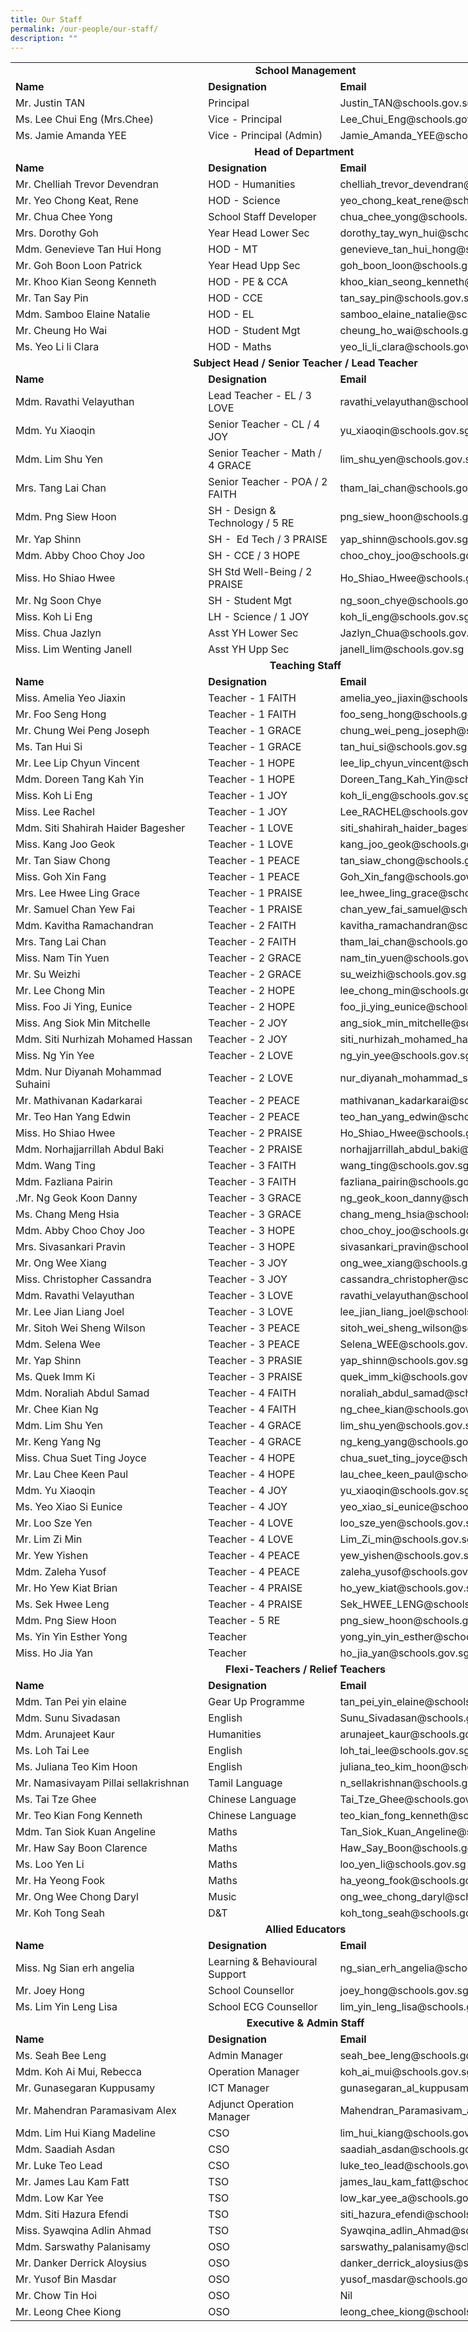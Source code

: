 ```yaml
---
title: Our Staff
permalink: /our-people/our-staff/
description: ""
---
```

<table width="811" class="iveo_table ives_tab_simple2 ive_eobj_left" style="width: 944px;">
 <colgroup class=""><col width="286" class="">
 <col width="195" class="">
 <col width="330" class="">
 </colgroup>
<tbody class="">
<tr height="19" class="">
  
<td colspan="3" height="19" class="" width="811" style="text-align: center; width: 944px;"><b>School Management</b>
</td>
 
</tr>
 
<tr height="19" class="">
  
<td height="19" class=""><b>Name</b>
</td>
  
<td class=""><b>Designation</b>
</td>
  
<td class=""><b>Email</b>
</td>
 
</tr>
 
<tr height="19" class="">
  
<td height="19" class="">Mr. Justin
  TAN
</td>
  
<td class="">Principal
</td>
  
<td class="">Justin_TAN@schools.gov.sg
</td>
 
</tr>
 
<tr height="19" class="">
  
<td height="19" class="">Ms. Lee Chui
  Eng (Mrs.Chee)
</td>
  
<td class="">Vice - Principal
</td>
  
<td class="">Lee_Chui_Eng@schools.gov.sg
</td>
 
</tr>
 
<tr height="19" class="">
  
<td height="19" class="">Ms. Jamie
  Amanda YEE
</td>
  
<td class="">Vice - Principal
  (Admin)
</td>
  
<td class="">Jamie_Amanda_YEE@schools.gov.sg
</td>
 
</tr>
 
<tr height="19" class="">
  
<td colspan="3" height="19" class="" style="text-align: center;"><b>Head of
  Department&nbsp;</b>
</td>
 
</tr>
 
<tr height="19" class="">
  
<td height="19" class=""><b>Name</b>
</td>
  
<td class=""><b>Designation</b>
</td>
  
<td class=""><b>Email</b>
</td>
 
</tr>
 
<tr height="19" class="">
  
<td height="19" class="">Mr. Chelliah
  Trevor Devendran&nbsp;
</td>
  
<td class="">HOD - Humanities
</td>
  
<td class="">chelliah_trevor_devendran@schools.gov.sg
</td>
 
</tr>
 
<tr height="19" class="">
  
<td height="19" class="">Mr. Yeo
  Chong Keat, Rene
</td>
  
<td class="">HOD - Science
</td>
  
<td class="">yeo_chong_keat_rene@schools.gov.sg
</td>
 
</tr>
 
<tr height="19" class="">
  
<td height="19" class="">Mr. Chua Chee
  Yong&nbsp;
</td>
  
<td class="">School Staff Developer
</td>
  
<td class="">chua_chee_yong@schools.gov.sg
</td>
 
</tr>
 
<tr height="19" class="">
  
<td height="19" class="">Mrs. Dorothy
  Goh
</td>
  
<td class="">Year Head Lower Sec
</td>
  
<td class="">dorothy_tay_wyn_hui@schools.gov.sg
</td>
 
</tr>
 
<tr height="19" class="">
  
<td height="19" class="">Mdm.
  Genevieve Tan Hui Hong&nbsp;
</td>
  
<td class="">HOD - MT
</td>
  
<td class="">genevieve_tan_hui_hong@schools.gov.sg
</td>
 
</tr>
 
<tr height="19" class="">
  
<td height="19" class="">Mr. Goh Boon
  Loon Patrick
</td>
  
<td class="">Year Head Upp Sec
</td>
  
<td class="">goh_boon_loon@schools.gov.sg
</td>
 
</tr>
 
<tr height="19" class="">
  
<td height="19" class="">Mr. Khoo Kian
  Seong Kenneth&nbsp;
</td>
  
<td class="">HOD - PE &amp; CCA
</td>
  
<td class="">khoo_kian_seong_kenneth@schools.gov.sg
</td>
 
</tr>
 
<tr height="19" class="">
  
<td height="19" class="">Mr. Tan Say
  Pin
</td>
  
<td class="">HOD - CCE
</td>
  
<td class="">tan_say_pin@schools.gov.sg
</td>
 
</tr>
 
<tr height="19" class="">
  
<td height="19" class="">Mdm. Samboo
  Elaine Natalie&nbsp;
</td>
  
<td class="">HOD - EL
</td>
  
<td class="">samboo_elaine_natalie@schools.gov.sg
</td>
 
</tr>
 
<tr height="19" class="">
  
<td height="19" class="">Mr. Cheung Ho
  Wai
</td>
  
<td class="">HOD - Student Mgt
</td>
  
<td class="">cheung_ho_wai@schools.gov.sg
</td>
 
</tr>
 
<tr height="19" class="">
  
<td height="19" class="">Ms. Yeo Li li
  Clara
</td>
  
<td class="">HOD - Maths
</td>
  
<td class="">yeo_li_li_clara@schools.gov.sg
</td>
 
</tr>
 
<tr height="19" class="">
  
<td colspan="3" height="19" class="" style="text-align: center;"><b>Subject Head /
  Senior Teacher / Lead Teacher</b>
</td>
 
</tr>
 
<tr height="19" class="">
  
<td height="19" class=""><b>Name</b>
</td>
  
<td class=""><b>Designation</b>
</td>
  
<td class=""><b>Email</b>
</td>
 
</tr>
 
<tr height="19" class="">
  
<td height="19" class="">Mdm. Ravathi
  Velayuthan&nbsp;
</td>
  
<td class="">Lead Teacher - EL / 3
  LOVE
</td>
  
<td class="">ravathi_velayuthan@schools.gov.sg
</td>
 
</tr>
 
<tr height="19" class="">
  
<td height="19" class="">Mdm. Yu
  Xiaoqin&nbsp;
</td>
  
<td class="">Senior Teacher - CL /
  4 JOY
</td>
  
<td class="">yu_xiaoqin@schools.gov.sg
</td>
 
</tr>
 
<tr height="19" class="">
  
<td height="19" class="">Mdm. Lim Shu
  Yen&nbsp;
</td>
  
<td class="">Senior Teacher - Math
  / 4 GRACE
</td>
  
<td class="">lim_shu_yen@schools.gov.sg
</td>
 
</tr>
 
<tr height="19" class="">
  
<td height="19" class="">Mrs. Tang Lai
  Chan&nbsp;
</td>
  
<td class="">Senior Teacher - POA
  / 2 FAITH
</td>
  
<td class="">tham_lai_chan@schools.gov.sg
</td>
 
</tr>
 
<tr height="19" class="">
  
<td height="19" class="">Mdm. Png Siew
  Hoon&nbsp;
</td>
  
<td class="">SH - Design &amp;
  Technology / 5 RE
</td>
  
<td class="">png_siew_hoon@schools.gov.sg
</td>
 
</tr>
 
<tr height="19" class="">
  
<td height="19" class="">Mr. Yap
  Shinn&nbsp;
</td>
  
<td class="">SH -&nbsp; Ed Tech / 3 PRAISE
</td>
  
<td class="">yap_shinn@schools.gov.sg
</td>
 
</tr>
 
<tr height="19" class="">
  
<td height="19" class="">Mdm. Abby
  Choo Choy Joo&nbsp;
</td>
  
<td class="">SH - CCE / 3 HOPE
</td>
  
<td class="">choo_choy_joo@schools.gov.sg
</td>
 
</tr>
 
<tr height="19" class="">
  
<td height="19" class="">Miss. Ho
  Shiao Hwee
</td>
  
<td class="">SH Std Well-Being / 2 PRAISE
</td>
  
<td class="">Ho_Shiao_Hwee@schools.gov.sg
</td>
 
</tr>
 
<tr height="19" class="">
  
<td height="19" class="">Mr. Ng Soon
  Chye&nbsp;
</td>
  
<td class="">SH - Student Mgt&nbsp;
</td>
  
<td class="">ng_soon_chye@schools.gov.sg
</td>
 
</tr>
 
<tr height="19" class="">
  
<td height="19" class="">Miss. Koh Li
  Eng
</td>
  
<td class="">LH - Science / 1 JOY
</td>
  
<td class="">koh_li_eng@schools.gov.sg
</td>
 
</tr>
 
<tr height="19" class="">
  
<td height="19" class="">Miss. Chua
  Jazlyn
</td>
  
<td class="">Asst YH Lower Sec
</td>
  
<td class="">Jazlyn_Chua@schools.gov.sg
</td>
 
</tr>
 
<tr height="19" class="">
  
<td height="19" class="">Miss. Lim
  Wenting Janell
</td>
  
<td class="">Asst YH Upp Sec
</td>
  
<td class="">janell_lim@schools.gov.sg
</td>
 
</tr>
 
<tr height="19" class="">
  
<td colspan="3" height="19" class="" style="text-align: center;"><b>Teaching Staff</b>
</td>
 
</tr>
 
<tr height="19" class="">
  
<td height="19" class=""><b>Name</b>
</td>
  
<td class=""><b>Designation</b>
</td>
  
<td class=""><b>Email</b>
</td>
 
</tr>
 
<tr height="19" class="">
  
<td height="19" class="">Miss. Amelia
  Yeo Jiaxin&nbsp;
</td>
  
<td class="">Teacher - 1 FAITH
</td>
  
<td class="">amelia_yeo_jiaxin@schools.gov.sg
</td>
 
</tr>
 
<tr height="19" class="">
  
<td height="19" class="">Mr. Foo Seng
  Hong&nbsp;
</td>
  
<td class="">Teacher - 1 FAITH
</td>
  
<td class="">foo_seng_hong@schools.gov.sg
</td>
 
</tr>
 
<tr height="19" class="">
  
<td height="19" class="">Mr. Chung Wei
  Peng Joseph&nbsp;
</td>
  
<td class="">Teacher - 1 GRACE
</td>
  
<td class="">chung_wei_peng_joseph@schools.gov.sg
</td>
 
</tr>
 
<tr height="19" class="">
  
<td height="19" class="">Ms. Tan Hui
  Si
</td>
  
<td class="">Teacher - 1 GRACE
</td>
  
<td class="">tan_hui_si@schools.gov.sg
</td>
 
</tr>
 
<tr height="19" class="">
  
<td height="19" class="">Mr. Lee Lip
  Chyun Vincent&nbsp;
</td>
  
<td class="">Teacher - 1 HOPE
</td>
  
<td class="">lee_lip_chyun_vincent@schools.gov.sg
</td>
 
</tr>
 
<tr height="19" class="">
  
<td height="19" class="">Mdm. Doreen
  Tang Kah Yin&nbsp;
</td>
  
<td class="">Teacher - 1 HOPE
</td>
  
<td class="">Doreen_Tang_Kah_Yin@schools.gov.sg
</td>
 
</tr>
 
<tr height="19" class="">
  
<td height="19" class="">Miss. Koh Li
  Eng
</td>
  
<td class="">Teacher - 1 JOY
</td>
  
<td class="">koh_li_eng@schools.gov.sg
</td>
 
</tr>
 
<tr height="19" class="">
  
<td height="19" class="">Miss. Lee
  Rachel&nbsp;
</td>
  
<td class="">Teacher - 1 JOY
</td>
  
<td class="">Lee_RACHEL@schools.gov.sg
</td>
 
</tr>
 
<tr height="19" class="">
  
<td height="19" class="">Mdm. Siti
  Shahirah Haider Bagesher&nbsp;
</td>
  
<td class="">Teacher - 1 LOVE
</td>
  
<td class="">siti_shahirah_haider_bagesher@schools.gov.sg
</td>
 
</tr>
 
<tr height="19" class="">
  
<td height="19" class="">Miss. Kang
  Joo Geok&nbsp;
</td>
  
<td class="">Teacher - 1 LOVE
</td>
  
<td class="">kang_joo_geok@schools.gov.sg
</td>
 
</tr>
 
<tr height="19" class="">
  
<td height="19" class="">Mr. Tan Siaw
  Chong&nbsp;
</td>
  
<td class="">Teacher - 1 PEACE
</td>
  
<td class="">tan_siaw_chong@schools.gov.sg
</td>
 
</tr>
 
<tr height="19" class="">
  
<td height="19" class="">Miss. Goh Xin
  Fang
</td>
  
<td class="">Teacher - 1 PEACE
</td>
  
<td class="">Goh_Xin_fang@schools.gov.sg
</td>
 
</tr>
 
<tr height="19" class="">
  
<td height="19" class="">Mrs. Lee Hwee
  Ling Grace&nbsp;
</td>
  
<td class="">Teacher - 1 PRAISE
</td>
  
<td class="">lee_hwee_ling_grace@schools.gov.sg
</td>
 
</tr>
 
<tr height="19" class="">
  
<td height="19" class="">Mr. Samuel
  Chan Yew Fai
</td>
  
<td class="">Teacher - 1 PRAISE
</td>
  
<td class="">chan_yew_fai_samuel@schools.gov.sg
</td>
 
</tr>
 
<tr height="19" class="">
  
<td height="19" class="">Mdm. Kavitha
  Ramachandran&nbsp;
</td>
  
<td class="">Teacher - 2 FAITH
</td>
  
<td class="">kavitha_ramachandran@schools.gov.sg
</td>
 
</tr>
 
<tr height="19" class="">
  
<td height="19" class="">Mrs. Tang Lai
  Chan&nbsp;
</td>
  
<td class="">Teacher - 2 FAITH
</td>
  
<td class="">tham_lai_chan@schools.gov.sg
</td>
 
</tr>
 
<tr height="19" class="">
  
<td height="19" class="">Miss. Nam Tin
  Yuen&nbsp;
</td>
  
<td class="">Teacher - 2 GRACE
</td>
  
<td class="">nam_tin_yuen@schools.gov.sg
</td>
 
</tr>
 
<tr height="19" class="">
  
<td height="19" class="">Mr. Su
  Weizhi&nbsp;
</td>
  
<td class="">Teacher - 2 GRACE
</td>
  
<td class="">su_weizhi@schools.gov.sg
</td>
 
</tr>
 
<tr height="19" class="">
  
<td height="19" class="">Mr. Lee Chong
  Min&nbsp;
</td>
  
<td class="">Teacher - 2 HOPE
</td>
  
<td class="">lee_chong_min@schools.gov.sg
</td>
 
</tr>
 
<tr height="19" class="">
  
<td height="19" class="">Miss. Foo Ji
  Ying, Eunice
</td>
  
<td class="">Teacher - 2 HOPE
</td>
  
<td class="">foo_ji_ying_eunice@schools.gov.sg
</td>
 
</tr>
 
<tr height="19" class="">
  
<td height="19" class="">Miss. Ang
  Siok Min Mitchelle&nbsp;
</td>
  
<td class="">Teacher - 2 JOY
</td>
  
<td class="">ang_siok_min_mitchelle@schools.gov.sg
</td>
 
</tr>
 
<tr height="19" class="">
  
<td height="19" class="">Mdm. Siti
  Nurhizah Mohamed Hassan&nbsp;
</td>
  
<td class="">Teacher - 2 JOY
</td>
  
<td class="">siti_nurhizah_mohamed_hassan@schools.gov.sg
</td>
 
</tr>
 
<tr height="19" class="">
  
<td height="19" class="">Miss. Ng Yin
  Yee&nbsp;
</td>
  
<td class="">Teacher - 2 LOVE
</td>
  
<td class="">ng_yin_yee@schools.gov.sg
</td>
 
</tr>
 
<tr height="19" class="">
  
<td height="19" class="">Mdm. Nur
  Diyanah Mohammad Suhaini&nbsp;
</td>
  
<td class="">Teacher - 2 LOVE
</td>
  
<td class="">nur_diyanah_mohammad_suhai@schools.gov.sg
</td>
 
</tr>
 
<tr height="19" class="">
  
<td height="19" class="">Mr.
  Mathivanan Kadarkarai&nbsp;
</td>
  
<td class="">Teacher - 2 PEACE
</td>
  
<td class="">mathivanan_kadarkarai@schools.gov.sg
</td>
 
</tr>
 
<tr height="19" class="">
  
<td height="19" class="">Mr. Teo Han
  Yang Edwin&nbsp;
</td>
  
<td class="">Teacher - 2 PEACE
</td>
  
<td class="">teo_han_yang_edwin@schools.gov.sg
</td>
 
</tr>
 
<tr height="19" class="">
  
<td height="19" class="">Miss. Ho
  Shiao Hwee
</td>
  
<td class="">Teacher - 2 PRAISE
</td>
  
<td class="">Ho_Shiao_Hwee@schools.gov.sg
</td>
 
</tr>
 
<tr height="19" class="">
  
<td height="19" class="">Mdm.
  Norhajjarrillah Abdul Baki&nbsp;
</td>
  
<td class="">Teacher - 2 PRAISE
</td>
  
<td class="">norhajjarrillah_abdul_baki@schools.gov.sg
</td>
 
</tr>
 
<tr height="19" class="">
  
<td height="19" class="">Mdm. Wang
  Ting&nbsp;
</td>
  
<td class="">Teacher - 3 FAITH
</td>
  
<td class="">wang_ting@schools.gov.sg
</td>
 
</tr>
 
<tr height="19" class="">
  
<td height="19" class="">Mdm. Fazliana
  Pairin&nbsp;
</td>
  
<td class="">Teacher - 3 FAITH
</td>
  
<td class="">fazliana_pairin@schools.gov.sg
</td>
 
</tr>
 
<tr height="19" class="">
  
<td height="19" class="">.Mr. Ng Geok
  Koon Danny&nbsp;
</td>
  
<td class="">Teacher - 3 GRACE
</td>
  
<td class="">ng_geok_koon_danny@schools.gov.sg
</td>
 
</tr>
 
<tr height="19" class="">
  
<td height="19" class="">Ms. Chang
  Meng Hsia&nbsp;
</td>
  
<td class="">Teacher - 3 GRACE
</td>
  
<td class="">chang_meng_hsia@schools.gov.sg
</td>
 
</tr>
 
<tr height="19" class="">
  
<td height="19" class="">Mdm. Abby
  Choo Choy Joo&nbsp;
</td>
  
<td class="">Teacher - 3 HOPE
</td>
  
<td class="">choo_choy_joo@schools.gov.sg
</td>
 
</tr>
 
<tr height="19" class="">
  
<td height="19" class="">Mrs.
  Sivasankari Pravin&nbsp;
</td>
  
<td class="">Teacher - 3 HOPE
</td>
  
<td class="">sivasankari_pravin@schools.gov.sg
</td>
 
</tr>
 
<tr height="19" class="">
  
<td height="19" class="">Mr. Ong Wee
  Xiang&nbsp;
</td>
  
<td class="">Teacher - 3 JOY
</td>
  
<td class="">ong_wee_xiang@schools.gov.sg
</td>
 
</tr>
 
<tr height="19" class="">
  
<td height="19" class="">Miss.
  Christopher Cassandra&nbsp;
</td>
  
<td class="">Teacher - 3 JOY
</td>
  
<td class="">cassandra_christopher@schools.gov.sg
</td>
 
</tr>
 
<tr height="19" class="">
  
<td height="19" class="">Mdm. Ravathi
  Velayuthan&nbsp;
</td>
  
<td class="">Teacher - 3 LOVE
</td>
  
<td class="">ravathi_velayuthan@schools.gov.sg
</td>
 
</tr>
 
<tr height="19" class="">
  
<td height="19" class="">Mr. Lee Jian
  Liang Joel&nbsp;
</td>
  
<td class="">Teacher - 3 LOVE
</td>
  
<td class="">lee_jian_liang_joel@schools.gov.sg
</td>
 
</tr>
 
<tr height="19" class="">
  
<td height="19" class="">Mr. Sitoh Wei
  Sheng Wilson&nbsp;
</td>
  
<td class="">Teacher - 3 PEACE
</td>
  
<td class="">sitoh_wei_sheng_wilson@schools.gov.sg
</td>
 
</tr>
 
<tr height="19" class="">
  
<td height="19" class="">Mdm. Selena
  Wee&nbsp;
</td>
  
<td class="">Teacher - 3 PEACE
</td>
  
<td class="">Selena_WEE@schools.gov.sg
</td>
 
</tr>
 
<tr height="19" class="">
  
<td height="19" class="">Mr. Yap
  Shinn&nbsp;
</td>
  
<td class="">Teacher - 3 PRASIE
</td>
  
<td class="">yap_shinn@schools.gov.sg
</td>
 
</tr>
 
<tr height="19" class="">
  
<td height="19" class="">Ms. Quek Imm
  Ki&nbsp;
</td>
  
<td class="">Teacher - 3 PRAISE
</td>
  
<td class="">quek_imm_ki@schools.gov.sg
</td>
 
</tr>
 
<tr height="19" class="">
  
<td height="19" class="">Mdm. Noraliah
  Abdul Samad&nbsp;
</td>
  
<td class="">Teacher - 4 FAITH
</td>
  
<td class="">noraliah_abdul_samad@schools.gov.sg
</td>
 
</tr>
 
<tr height="19" class="">
  
<td height="19" class="">Mr. Chee Kian
  Ng&nbsp;
</td>
  
<td class="">Teacher - 4 FAITH
</td>
  
<td class="">ng_chee_kian@schools.gov.sg
</td>
 
</tr>
 
<tr height="19" class="">
  
<td height="19" class="">Mdm. Lim Shu
  Yen&nbsp;
</td>
  
<td class="">Teacher - 4 GRACE
</td>
  
<td class="">lim_shu_yen@schools.gov.sg
</td>
 
</tr>
 
<tr height="19" class="">
  
<td height="19" class="">Mr. Keng Yang
  Ng&nbsp;
</td>
  
<td class="">Teacher - 4 GRACE
</td>
  
<td class="">ng_keng_yang@schools.gov.sg
</td>
 
</tr>
 
<tr height="19" class="">
  
<td height="19" class="">Miss. Chua
  Suet Ting Joyce&nbsp;
</td>
  
<td class="">Teacher - 4 HOPE
</td>
  
<td class="">chua_suet_ting_joyce@schools.gov.sg
</td>
 
</tr>
 
<tr height="19" class="">
  
<td height="19" class="">Mr. Lau Chee
  Keen Paul&nbsp;
</td>
  
<td class="">Teacher - 4 HOPE
</td>
  
<td class="">lau_chee_keen_paul@schools.gov.sg
</td>
 
</tr>
 
<tr height="19" class="">
  
<td height="19" class="">Mdm. Yu
  Xiaoqin&nbsp;
</td>
  
<td class="">Teacher - 4 JOY
</td>
  
<td class="">yu_xiaoqin@schools.gov.sg
</td>
 
</tr>
 
<tr height="19" class="">
  
<td height="19" class="">Ms. Yeo Xiao
  Si Eunice&nbsp;
</td>
  
<td class="">Teacher - 4 JOY
</td>
  
<td class="">yeo_xiao_si_eunice@schools.gov.sg
</td>
 
</tr>
 
<tr height="19" class="">
  
<td height="19" class="">Mr. Loo Sze
  Yen&nbsp;
</td>
  
<td class="">Teacher - 4 LOVE
</td>
  
<td class="">loo_sze_yen@schools.gov.sg
</td>
 
</tr>
 
<tr height="19" class="">
  
<td height="19" class="">Mr. Lim Zi
  Min&nbsp;
</td>
  
<td class="">Teacher - 4 LOVE
</td>
  
<td class="">Lim_Zi_min@schools.gov.sg
</td>
 
</tr>
 
<tr height="19" class="">
  
<td height="19" class="">Mr. Yew
  Yishen&nbsp;
</td>
  
<td class="">Teacher - 4 PEACE
</td>
  
<td class="">yew_yishen@schools.gov.sg
</td>
 
</tr>
 
<tr height="19" class="">
  
<td height="19" class="">Mdm. Zaleha
  Yusof&nbsp;
</td>
  
<td class="">Teacher - 4 PEACE
</td>
  
<td class="">zaleha_yusof@schools.gov.sg
</td>
 
</tr>
 
<tr height="19" class="">
  
<td height="19" class="">Mr. Ho Yew
  Kiat Brian&nbsp;
</td>
  
<td class="">Teacher - 4 PRAISE
</td>
  
<td class="">ho_yew_kiat@schools.gov.sg
</td>
 
</tr>
 
<tr height="19" class="">
  
<td height="19" class="">Ms. Sek Hwee
  Leng&nbsp;
</td>
  
<td class="">Teacher - 4 PRAISE
</td>
  
<td class="">Sek_HWEE_LENG@schools.gov.sg
</td>
 
</tr>
 
<tr height="19" class="">
  
<td height="19" class="">Mdm. Png Siew
  Hoon&nbsp;
</td>
  
<td class="">Teacher - 5 RE
</td>
  
<td class="">png_siew_hoon@schools.gov.sg
</td>
 
</tr>
 
<tr height="19" class="">
  
<td height="19" class="">Ms. Yin Yin
  Esther Yong&nbsp;
</td>
  
<td class="">Teacher 
</td>
  
<td class="">yong_yin_yin_esther@schools.gov.sg
</td>
 
</tr>
 
<tr height="19" class="">
  
<td height="19" class="">Miss. Ho Jia
  Yan
</td>
  
<td class="">Teacher
</td>
  
<td class="">ho_jia_yan@schools.gov.sg
</td>
 
</tr>
 
<tr height="19" class="">
  
<td colspan="3" height="19" class="" style="text-align: center;"><b>Flexi-Teachers /
  Relief Teachers</b>
</td>
 
</tr>
 
<tr height="19" class="">
  
<td height="19" class=""><b>Name</b>
</td>
  
<td class=""><b>Designation</b>
</td>
  
<td class=""><b>Email</b>
</td>
 
</tr>
 
<tr height="19" class="">
  
<td height="19" class="">Mdm. Tan Pei
  yin elaine
</td>
  
<td class="">Gear Up Programme
</td>
  
<td class="">tan_pei_yin_elaine@schools.gov.sg
</td>
 
</tr>
 
<tr height="19" class="">
  
<td height="19" class="">Mdm. Sunu
  Sivadasan&nbsp;
</td>
  
<td class="">English
</td>
  
<td class="">Sunu_Sivadasan@schools.gov.sg
</td>
 
</tr>
 
<tr height="19" class="">
  
<td height="19" class="">Mdm.
  Arunajeet Kaur
</td>
  
<td class="">Humanities
</td>
  
<td class="">arunajeet_kaur@schools.gov.sg
</td>
 
</tr>
 
<tr height="19" class="">
  
<td height="19" class="">Ms. Loh Tai
  Lee
</td>
  
<td class="">English
</td>
  
<td class="">loh_tai_lee@schools.gov.sg
</td>
 
</tr>
 
<tr height="19" class="">
  
<td height="19" class="">Ms. Juliana
  Teo Kim Hoon
</td>
  
<td class="">English
</td>
  
<td class="">juliana_teo_kim_hoon@schools.gov.sg
</td>
 
</tr>
 
<tr height="19" class="">
  
<td height="19" class="">Mr.
  Namasivayam Pillai sellakrishnan
</td>
  
<td class="">Tamil Language
</td>
  
<td class="">n_sellakrishnan@schools.gov.sg
</td>
 
</tr>
 
<tr height="19" class="">
  
<td height="19" class="">Ms. Tai Tze
  Ghee&nbsp;
</td>
  
<td class="">Chinese Language
</td>
  
<td class="">Tai_Tze_Ghee@schools.gov.sg
</td>
 
</tr>
 
<tr height="19" class="">
  
<td height="19" class="">Mr. Teo Kian
  Fong Kenneth
</td>
  
<td class="">Chinese Language
</td>
  
<td class="">teo_kian_fong_kenneth@schools.gov.sg
</td>
 
</tr>
 
<tr height="19" class="">
  
<td height="19" class="">Mdm. Tan Siok
  Kuan Angeline&nbsp;
</td>
  
<td class="">Maths
</td>
  
<td class="">Tan_Siok_Kuan_Angeline@schools.gov.sg
</td>
 
</tr>
 
<tr height="19" class="">
  
<td height="19" class="">Mr. Haw Say
  Boon Clarence
</td>
  
<td class="">Maths
</td>
  
<td class="">Haw_Say_Boon@schools.gov.sg
</td>
 
</tr>
 
<tr height="19" class="">
  
<td height="19" class="">Ms. Loo Yen
  Li
</td>
  
<td class="">Maths
</td>
  
<td class="">loo_yen_li@schools.gov.sg
</td>
 
</tr>
 
<tr height="19" class="">
  
<td height="19" class="">Mr. Ha Yeong
  Fook
</td>
  
<td class="">Maths
</td>
  
<td class="">ha_yeong_fook@schools.gov.sg
</td>
 
</tr>
 
<tr height="19" class="">
  
<td height="19" class="">Mr. Ong Wee
  Chong Daryl
</td>
  
<td class="">Music
</td>
  
<td class="">ong_wee_chong_daryl@schools.gov.sg
</td>
 
</tr>
 

 
<tr height="19" class="">
  
<td height="19" class="">Mr. Koh Tong
  Seah
</td>
  
<td class="">D&amp;T
</td>
  
<td class="">koh_tong_seah@schools.gov.sg
</td>
 
</tr>
 
<tr height="19" class="">
  
<td colspan="3" height="19" class="" style="text-align: center;"><b>Allied Educators</b>
</td>
 
</tr>
 
<tr height="19" class="">
  
<td height="19" class=""><b>Name</b>
</td>
  
<td class=""><b>Designation</b>
</td>
  
<td class=""><b>Email</b>
</td>
 
</tr>
 
<tr height="19" class="">
  
<td height="19" class="">Miss. Ng Sian
  erh angelia
</td>
  
<td class="">Learning &amp;
  Behavioural Support
</td>
  
<td class="">ng_sian_erh_angelia@schools.gov.sg
</td>
 
</tr>
 
<tr height="19" class="">
  
<td height="19" class="">Mr. Joey Hong
</td>
  
<td class="">School Counsellor
</td>
  
<td class="">joey_hong@schools.gov.sg
</td>
 
</tr>
 <tr height="19" class="">
  
<td height="19" class="">Ms. Lim Yin Leng Lisa
</td>
  
<td class="">School ECG Counsellor
</td>
  
<td class="">lim_yin_leng_lisa@schools.gov.sg
</td>
 
</tr>
<tr height="19" class="">
  
<td colspan="3" height="19" class="" style="text-align: center;"><b>Executive &amp;
  Admin Staff</b>
</td>
 
</tr>
 
<tr height="19" class="">
  
<td height="19" class=""><b>Name</b>
</td>
  
<td class=""><b>Designation</b>
</td>
  
<td class=""><b>Email</b>
</td>
 
</tr>
 

 
<tr height="19" class="">
  
<td height="19" class="">Ms. Seah Bee
  Leng
</td>
  
<td class="">Admin Manager
</td>
  
<td class="">seah_bee_leng@schools.gov.sg
</td>
 
</tr>
 
<tr height="19" class="">
  
<td height="19" class="">Mdm. Koh Ai
  Mui, Rebecca&nbsp;
</td>
  
<td class="">Operation Manager
</td>
  
<td class="">koh_ai_mui@schools.gov.sg
</td>
 
</tr>
 
<tr height="19" class="">
  
<td height="19" class="">Mr.
  Gunasegaran Kuppusamy
</td>
  
<td class="">ICT Manager
</td>
  
<td class="">gunasegaran_al_kuppusamy@schools.gov.sg
</td>
 
</tr>
 
<tr height="19" class="">
  
<td height="19" class="">Mr. Mahendran
  Paramasivam Alex
</td>
  
<td class="">Adjunct Operation
  Manager
</td>
  
<td class="">Mahendran_Paramasivam_alex@schools.gov.sg
</td>
 
</tr>
 
<tr height="19" class="">
  
<td height="19" class="">Mdm. Lim Hui
  Kiang Madeline
</td>
  
<td class="">CSO
</td>
  
<td class="">lim_hui_kiang@schools.gov.sg
</td>
 
</tr>
 
<tr height="19" class="">
  
<td height="19" class="">Mdm. Saadiah
  Asdan&nbsp;
</td>
  
<td class="">CSO
</td>
  
<td class="">saadiah_asdan@schools.gov.sg
</td>
 
</tr>
 
<tr height="19" class="">
  
<td height="19" class="">Mr. Luke Teo
  Lead
</td>
  
<td class="">CSO
</td>
  
<td class="">luke_teo_lead@schools.gov.sg
</td>
 
</tr>
 
<tr height="19" class="">
  
<td height="19" class="">Mr. James Lau
  Kam Fatt&nbsp;
</td>
  
<td class="">TSO
</td>
  
<td class="">james_lau_kam_fatt@schools.gov.sg
</td>
 
</tr>
 

 
<tr height="19" class="">
  
<td height="19" class="">Mdm. Low Kar
  Yee
</td>
  
<td class="">TSO
</td>
  
<td class="">low_kar_yee_a@schools.gov.sg
</td>
 
</tr>
 
<tr height="19" class="">
  
<td height="19" class="">Mdm. Siti
  Hazura Efendi&nbsp;
</td>
  
<td class="">TSO
</td>
  
<td class="">siti_hazura_efendi@schools.gov.sg
</td>
 
</tr>
 
<tr height="19" class="">
  
<td height="19" class="">Miss.
  Syawqina Adlin Ahmad&nbsp;
</td>
  
<td class="">TSO
</td>
  
<td class="">Syawqina_adlin_Ahmad@schools.gov.sg
</td>
 
</tr>
 
<tr height="19" class="">
  
<td height="19" class="">Mdm.
  Sarswathy Palanisamy&nbsp;
</td>
  
<td class="">OSO
</td>
  
<td class="">sarswathy_palanisamy@schools.gov.sg
</td>
 
</tr>
 
<tr height="19" class="">
  
<td height="19" class="">Mr. Danker
  Derrick Aloysius
</td>
  
<td class="">OSO
</td>
  
<td class="">danker_derrick_aloysius@schools.gov.sg
</td>
 
</tr>
 
<tr height="19" class="">
  
<td height="19" class="">Mr. Yusof Bin
  Masdar
</td>
  
<td class="">OSO
</td>
  
<td class="">yusof_masdar@schools.gov.sg
</td>
 
</tr>
 
<tr height="19" class="">
  
<td height="19" class="">Mr. Chow Tin
  Hoi
</td>
  
<td class="">OSO
</td>
  
<td class="">Nil
</td>
 
</tr>
 
<tr height="19" class="">
  
<td height="19" class="">Mr. Leong
  Chee Kiong
</td>
  
<td class="">OSO
</td>
  
<td class="">leong_chee_kiong@schools.gov.sg
</td>
</tr>
</tbody>
</table>
<div>
</div>
<div>
<div class="">
</div>
</div>
